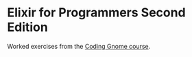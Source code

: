 # Elixir for Programmers Second Edition

Worked exercises from the [Coding Gnome course](https://codestool.coding-gnome.com/courses/elixir-for-programmers-2).
